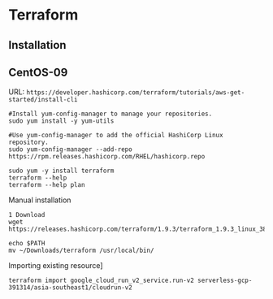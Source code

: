 # Terraform

## Installation
CentOS-09  
---------  
URL: `https://developer.hashicorp.com/terraform/tutorials/aws-get-started/install-cli`

```
#Install yum-config-manager to manage your repositories.
sudo yum install -y yum-utils

#Use yum-config-manager to add the official HashiCorp Linux repository.
sudo yum-config-manager --add-repo https://rpm.releases.hashicorp.com/RHEL/hashicorp.repo

sudo yum -y install terraform
terraform --help
terraform --help plan
```

Manual installation
```
1 Download
wget https://releases.hashicorp.com/terraform/1.9.3/terraform_1.9.3_linux_386.zip

echo $PATH
mv ~/Downloads/terraform /usr/local/bin/
```


Importing existing resource]
```
terraform import google_cloud_run_v2_service.run-v2 serverless-gcp-391314/asia-southeast1/cloudrun-v2
```